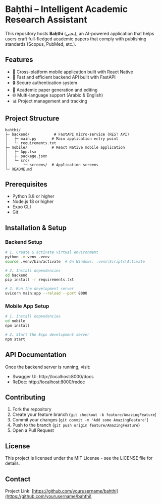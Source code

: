 # Baḥthi – Intelligent Academic Research Assistant

This repository hosts **Baḥthi** (بحثي), an AI-powered application that helps users craft full-fledged academic papers that comply with publishing standards (Scopus, PubMed, etc.).

## Features

- 📱 Cross-platform mobile application built with React Native
- 🚀 Fast and efficient backend API built with FastAPI
- 🔒 Secure authentication system
- 📝 Academic paper generation and editing
- 🌐 Multi-language support (Arabic & English)
- 📊 Project management and tracking

## Project Structure

```
bahthi/
├─ backend/           # FastAPI micro-service (REST API)
│   ├─ main.py       # Main application entry point
│   └─ requirements.txt
├─ mobile/           # React Native mobile application
│   ├─ App.tsx
│   ├─ package.json
│   └─ src/
│       └─ screens/  # Application screens
└─ README.md
```

## Prerequisites

- Python 3.8 or higher
- Node.js 18 or higher
- Expo CLI
- Git

## Installation & Setup

### Backend Setup

```bash
# 1. Create & activate virtual environment
python -m venv .venv
source .venv/bin/activate  # On Windows: .venv\Scripts\Activate

# 2. Install dependencies
cd backend
pip install -r requirements.txt

# 3. Run the development server
uvicorn main:app --reload --port 8000
```

### Mobile App Setup

```bash
# 1. Install dependencies
cd mobile
npm install

# 2. Start the Expo development server
npm start
```

## API Documentation

Once the backend server is running, visit:
- Swagger UI: http://localhost:8000/docs
- ReDoc: http://localhost:8000/redoc

## Contributing

1. Fork the repository
2. Create your feature branch (`git checkout -b feature/AmazingFeature`)
3. Commit your changes (`git commit -m 'Add some AmazingFeature'`)
4. Push to the branch (`git push origin feature/AmazingFeature`)
5. Open a Pull Request

## License

This project is licensed under the MIT License - see the LICENSE file for details.

## Contact

Project Link: [https://github.com/yourusername/bahthi](https://github.com/yourusername/bahthi)
